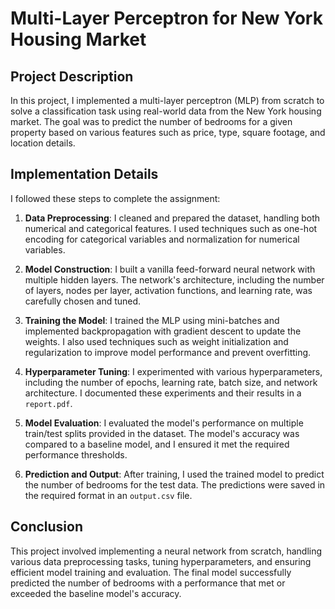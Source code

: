 # Multi-Layer Perceptron for New York Housing Market

## Project Description

In this project, I implemented a multi-layer perceptron (MLP) from scratch to solve a classification task using real-world data from the New York housing market. The goal was to predict the number of bedrooms for a given property based on various features such as price, type, square footage, and location details.

## Implementation Details

I followed these steps to complete the assignment:

1. **Data Preprocessing**: I cleaned and prepared the dataset, handling both numerical and categorical features. I used techniques such as one-hot encoding for categorical variables and normalization for numerical variables.

2. **Model Construction**: I built a vanilla feed-forward neural network with multiple hidden layers. The network's architecture, including the number of layers, nodes per layer, activation functions, and learning rate, was carefully chosen and tuned.

3. **Training the Model**: I trained the MLP using mini-batches and implemented backpropagation with gradient descent to update the weights. I also used techniques such as weight initialization and regularization to improve model performance and prevent overfitting.

4. **Hyperparameter Tuning**: I experimented with various hyperparameters, including the number of epochs, learning rate, batch size, and network architecture. I documented these experiments and their results in a `report.pdf`.

5. **Model Evaluation**: I evaluated the model's performance on multiple train/test splits provided in the dataset. The model's accuracy was compared to a baseline model, and I ensured it met the required performance thresholds.

6. **Prediction and Output**: After training, I used the trained model to predict the number of bedrooms for the test data. The predictions were saved in the required format in an `output.csv` file.

## Conclusion

This project involved implementing a neural network from scratch, handling various data preprocessing tasks, tuning hyperparameters, and ensuring efficient model training and evaluation. The final model successfully predicted the number of bedrooms with a performance that met or exceeded the baseline model's accuracy.
